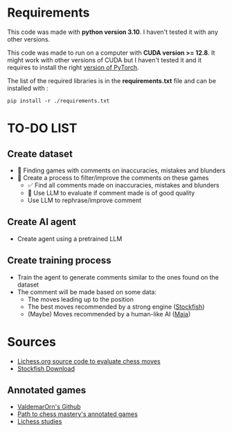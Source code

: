 # Requirements
This code was made with **python version 3.10**. I haven't tested it with any other versions.

This code was made to run on a computer with **CUDA version >= 12.8**.
It might work with other versions of CUDA but I haven't tested it and it requires to install the right [version of PyTorch](https://pytorch.org/get-started/locally/).

The list of the required libraries is in the **requirements.txt** file and can be installed with : 
```shell
pip install -r ./requirements.txt
```

# TO-DO LIST

## Create dataset

- 🔄 Finding games with comments on inaccuracies, mistakes and blunders
- 🔄 Create a process to filter/improve the comments on these games
  - ✅ Find all comments made on inaccuracies, mistakes and blunders
  - 🔄 Use LLM to evaluate if comment made is of good quality
  - Use LLM to rephrase/improve comment

## Create AI agent

- Create agent using a pretrained LLM

## Create training process

- Train the agent to generate comments similar to the ones found on the dataset
- The comment will be made based on some data:
  - The moves leading up to the position
  - The best moves recommended by a strong engine ([Stockfish](https://stockfishchess.org/))
  - (Maybe) Moves recommended by a human-like AI ([Maia](https://www.maiachess.com/))

# Sources

- [Lichess.org source code to evaluate chess moves](https://github.com/lichess-org/lila/blob/cf9e10df24b767b3bc5ee3d88c45437ac722025d/modules/analyse/src/main/Advice.scala)
- [Stockfish Download](https://stockfishchess.org/download/)

## Annotated games

- [ValdemarOrn's Github](https://github.com/ValdemarOrn/Chess/blob/master/Annotated%20Games/)
- [Path to chess mastery's annotated games](https://www.pathtochessmastery.com/)
- [Lichess studies](https://lichess.org/study)